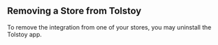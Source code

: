 ## Removing a Store from Tolstoy

To remove the integration from one of your stores, you may uninstall the Tolstoy app.